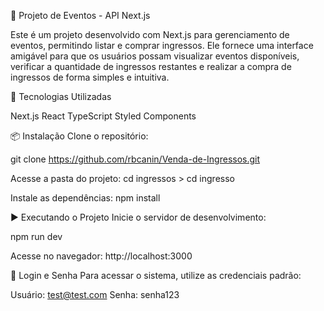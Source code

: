 📌 Projeto de Eventos - API Next.js

Este é um projeto desenvolvido com Next.js para gerenciamento de eventos, permitindo listar e comprar ingressos. 
Ele fornece uma interface amigável para que os usuários possam visualizar eventos disponíveis, verificar a quantidade de ingressos restantes e realizar a compra de ingressos de forma simples e intuitiva.

🚀 Tecnologias Utilizadas

Next.js
React
TypeScript
Styled Components

📦 Instalação
Clone o repositório:

git clone https://github.com/rbcanin/Venda-de-Ingressos.git

Acesse a pasta do projeto:
cd ingressos > cd ingresso

Instale as dependências:
npm install

▶️ Executando o Projeto
Inicie o servidor de desenvolvimento:

npm run dev

Acesse no navegador:
http://localhost:3000

🔑 Login e Senha
Para acessar o sistema, utilize as credenciais padrão:

Usuário: test@test.com
Senha: senha123
